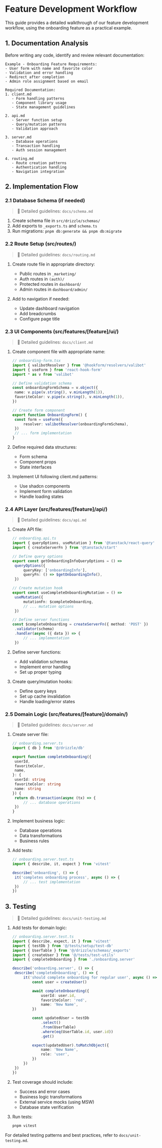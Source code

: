 # Feature Development Workflow

This guide provides a detailed walkthrough of our feature development workflow,
using the onboarding feature as a practical example.

## 1. Documentation Analysis

Before writing any code, identify and review relevant documentation:

```
Example - Onboarding Feature Requirements:
- User form with name and favorite color
- Validation and error handling
- Redirect after completion
- Admin role assignment based on email

Required Documentation:
1. client.md
   - Form handling patterns
   - Component library usage
   - State management guidelines

2. api.md
   - Server function setup
   - Query/mutation patterns
   - Validation approach

3. server.md
   - Database operations
   - Transaction handling
   - Auth session management

4. routing.md
   - Route creation patterns
   - Authentication handling
   - Navigation integration
```

## 2. Implementation Flow

### 2.1 Database Schema (if needed)

> 📖 Detailed guidelines: `docs/schema.md`

1. Create schema file in `src/drizzle/schemas/`
2. Add exports to `_exports.ts` and `schema.ts`
3. Run migrations: `pnpm db:generate && pnpm db:migrate`

### 2.2 Route Setup (src/routes/)

> 📖 Detailed guidelines: `docs/routing.md`

1. Create route file in appropriate directory:

   - Public routes in `_marketing/`
   - Auth routes in `(auth)/`
   - Protected routes in `dashboard/`
   - Admin routes in `dashboard/admin/`

2. Add to navigation if needed:
   - Update dashboard navigation
   - Add breadcrumbs
   - Configure page title

### 2.3 UI Components (src/features/[feature]/ui/)

> 📖 Detailed guidelines: `docs/client.md`

1. Create component file with appropriate name:

   ```typescript
   // onboarding-form.tsx
   import { valibotResolver } from '@hookform/resolvers/valibot'
   import { useForm } from 'react-hook-form'
   import * as v from 'valibot'

   // Define validation schema
   const onboardingFormSchema = v.object({
   	name: v.pipe(v.string(), v.minLength(1)),
   	favoriteColor: v.pipe(v.string(), v.minLength(1)),
   })

   // Create form component
   export function OnboardingForm() {
   	const form = useForm({
   		resolver: valibotResolver(onboardingFormSchema),
   	})
   	// ... form implementation
   }
   ```

2. Define required data structures:

   - Form schema
   - Component props
   - State interfaces

3. Implement UI following client.md patterns:
   - Use shadcn components
   - Implement form validation
   - Handle loading states

### 2.4 API Layer (src/features/[feature]/api/)

> 📖 Detailed guidelines: `docs/api.md`

1. Create API file:

   ```typescript
   // onboarding.api.ts
   import { queryOptions, useMutation } from '@tanstack/react-query'
   import { createServerFn } from '@tanstack/start'

   // Define query options
   export const getOnboardingInfoQueryOptions = () =>
   	queryOptions({
   		queryKey: ['onboardingInfo'],
   		queryFn: () => $getOnboardingInfo(),
   	})

   // Create mutation hook
   export const useCompleteOnboardingMutation = () =>
   	useMutation({
   		mutationFn: $completeOnboarding,
   		// ... mutation options
   	})

   // Define server functions
   const $completeOnboarding = createServerFn({ method: 'POST' })
   	.validator(schema)
   	.handler(async ({ data }) => {
   		// ... implementation
   	})
   ```

2. Define server functions:

   - Add validation schemas
   - Implement error handling
   - Set up proper typing

3. Create query/mutation hooks:
   - Define query keys
   - Set up cache invalidation
   - Handle loading/error states

### 2.5 Domain Logic (src/features/[feature]/domain/)

> 📖 Detailed guidelines: `docs/server.md`

1. Create server file:

   ```typescript
   // onboarding.server.ts
   import { db } from '@/drizzle/db'

   export function completeOnboarding({
   	userId,
   	favoriteColor,
   	name,
   }: {
   	userId: string
   	favoriteColor: string
   	name: string
   }) {
   	return db.transaction(async (tx) => {
   		// ... database operations
   	})
   }
   ```

2. Implement business logic:

   - Database operations
   - Data transformations
   - Business rules

3. Add tests:

   ```typescript
   // onboarding.server.test.ts
   import { describe, it, expect } from 'vitest'

   describe('onboarding', () => {
   	it('completes onboarding process', async () => {
   		// ... test implementation
   	})
   })
   ```

## 3. Testing

> 📖 Detailed guidelines: `docs/unit-testing.md`

1. Add tests for domain logic:

   ```typescript
   // onboarding.server.test.ts
   import { describe, expect, it } from 'vitest'
   import { testDb } from '@/tests/setup/test-db'
   import { UserTable } from '@/drizzle/schemas/_exports'
   import { createUser } from '@/tests/test-utils'
   import { completeOnboarding } from './onboarding.server'

   describe('onboarding.server', () => {
   	describe('completeOnboarding', () => {
   		it('should complete onboarding for regular user', async () => {
   			const user = createUser()

   			await completeOnboarding({
   				userId: user.id,
   				favoriteColor: 'red',
   				name: 'New Name',
   			})

   			const updatedUser = testDb
   				.select()
   				.from(UserTable)
   				.where(eq(UserTable.id, user.id))
   				.get()

   			expect(updatedUser).toMatchObject({
   				name: 'New Name',
   				role: 'user',
   			})
   		})
   	})
   })
   ```

2. Test coverage should include:

   - Success and error cases
   - Business logic transformations
   - External service mocks (using MSW)
   - Database state verification

3. Run tests:
   ```bash
   pnpm vitest
   ```

For detailed testing patterns and best practices, refer to
`docs/unit-testing.md`.
